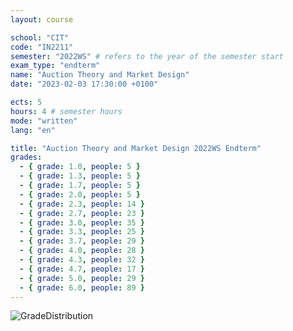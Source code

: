 ```yaml
---
layout: course

school: "CIT"
code: "IN2211"
semester: "2022WS" # refers to the year of the semester start
exam_type: "endterm"
name: "Auction Theory and Market Design"
date: "2023-02-03 17:30:00 +0100"

ects: 5
hours: 4 # semester hours
mode: "written"
lang: "en"

title: "Auction Theory and Market Design 2022WS Endterm"
grades:
  - { grade: 1.0, people: 5 }
  - { grade: 1.3, people: 5 }
  - { grade: 1.7, people: 5 }
  - { grade: 2.0, people: 5 }
  - { grade: 2.3, people: 14 }
  - { grade: 2.7, people: 23 }
  - { grade: 3.0, people: 35 }
  - { grade: 3.3, people: 25 }
  - { grade: 3.7, people: 29 }
  - { grade: 4.0, people: 28 }
  - { grade: 4.3, people: 32 }
  - { grade: 4.7, people: 17 }
  - { grade: 5.0, people: 29 }
  - { grade: 6.0, people: 89 }
---
```


![GradeDistribution](https://user-images.githubusercontent.com/79704017/234652381-e385579d-a696-4b44-b493-f22c91182627.png)
